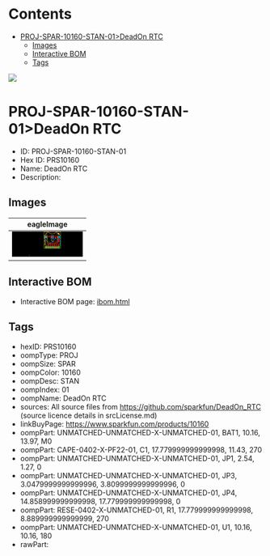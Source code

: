 



Contents
========

* [PROJ-SPAR-10160-STAN-01>DeadOn RTC](#proj-spar-10160-stan-01deadon-rtc)
	* [Images](#images)
	* [Interactive BOM](#interactive-bom)
	* [Tags](#tags)
  
![][im]
# PROJ-SPAR-10160-STAN-01>DeadOn RTC

- ID: PROJ-SPAR-10160-STAN-01
- Hex ID: PRS10160
- Name: DeadOn RTC
- Description: 

## Images
  
  

|eagleImage|
| :---: |
|[![eagleImage](eagleImage_140.png)](eagleImage_600.png)|

## Interactive BOM

- Interactive BOM page: [ibom.html](kicad/bom/ibom.html)

## Tags

- hexID: PRS10160
- oompType: PROJ
- oompSize: SPAR
- oompColor: 10160
- oompDesc: STAN
- oompIndex: 01
- oompName: DeadOn RTC
- sources: All source files from https://github.com/sparkfun/DeadOn_RTC (source licence details in srcLicense.md)
- linkBuyPage: https://www.sparkfun.com/products/10160
- oompPart: UNMATCHED-UNMATCHED-X-UNMATCHED-01, BAT1, 10.16, 13.97, M0
- oompPart: CAPE-0402-X-PF22-01, C1, 17.779999999999998, 11.43, 270
- oompPart: UNMATCHED-UNMATCHED-X-UNMATCHED-01, JP1, 2.54, 1.27, 0
- oompPart: UNMATCHED-UNMATCHED-X-UNMATCHED-01, JP3, 3.0479999999999996, 3.8099999999999996, 0
- oompPart: UNMATCHED-UNMATCHED-X-UNMATCHED-01, JP4, 14.858999999999998, 17.779999999999998, 0
- oompPart: RESE-0402-X-UNMATCHED-01, R1, 17.779999999999998, 8.889999999999999, 270
- oompPart: UNMATCHED-UNMATCHED-X-UNMATCHED-01, U1, 10.16, 10.16, 180
- rawPart: 



[im]: eagleImage_450.png
